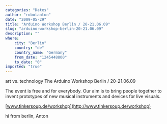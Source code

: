 ```yaml
---
categories: "Dates"
author: "robotanton"
date: "2009-05-29"
title: "Arduino Workshop Berlin / 20-21.06.09"
slug: "arduino-workshop-berlin-20-21.06.09"
description: ""
where: 
    city: "Berlin"
    country: "de"
    country_name: "Germany"
    from_date: "1245448800"
    to_date: "0"
imported: "true"
---
```



art vs. technology
The Arduino Workshop Berlin / 20-21.06.09

The event is free and for everybody.
Our aim is to bring people together to invent prototypes of new musical instruments and devices for live visuals.

[www.tinkersoup.de/workshop](http://www.tinkersoup.de/workshop)

hi from berlin,
Anton